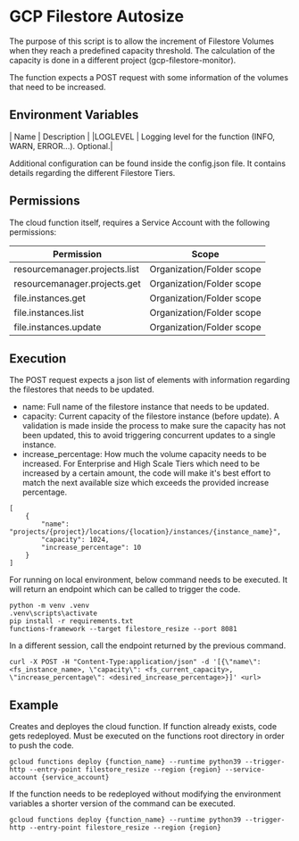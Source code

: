 # GCP Filestore Autosize

The purpose of this script is to allow the increment of Filestore Volumes when they reach a predefined capacity threshold. The calculation of the capacity is done in a different project (gcp-filestore-monitor).

The function expects a POST request with some information of the volumes that need to be increased.

## Environment Variables

| Name        | Description |
|LOGLEVEL     | Logging level for the function (INFO, WARN, ERROR...). Optional.|

Additional configuration can be found inside the config.json file. It contains details regarding the different Filestore Tiers.

## Permissions

The cloud function itself, requires a Service Account with the following permissions:

| Permission  | Scope       |
| ----------- | ----------- |
|resourcemanager.projects.list | Organization/Folder scope|
|resourcemanager.projects.get | Organization/Folder scope|
|file.instances.get | Organization/Folder scope|
|file.instances.list | Organization/Folder scope|
|file.instances.update| Organization/Folder scope|

## Execution

The POST request expects a json list of elements with information regarding the filestores that needs to be updated.

- name: Full name of the filestore instance that needs to be updated.
- capacity: Current capacity of the filestore instance (before update). A validation is made inside the process to make sure the capacity has not been updated, this to avoid triggering concurrent updates to a single instance.
- increase_percentage: How much the volume capacity needs to be increased. For Enterprise and High Scale Tiers which need to be increased by a certain amount, the code will make it's best effort to match the next available size which exceeds the provided increase percentage.

```
[
    {
		"name": "projects/{project}/locations/{location}/instances/{instance_name}", 
		"capacity": 1024, 
		"increase_percentage": 10
	}
]
```

For running on local environment, below command needs to be executed. It will return an endpoint which can be called to trigger the code.

```
python -m venv .venv
.venv\scripts\activate
pip install -r requirements.txt
functions-framework --target filestore_resize --port 8081
```

In a different session, call the endpoint returned by the previous command.
```
curl -X POST -H "Content-Type:application/json" -d '[{\"name\": <fs_instance_name>, \"capacity\": <fs_current_capacity>, \"increase_percentage\": <desired_increase_percentage>}]' <url>
```

## Example
Creates and deployes the cloud function. If function already exists, code gets redeployed. Must be executed on the functions root directory in order to push the code.

```
gcloud functions deploy {function_name} --runtime python39 --trigger-http --entry-point filestore_resize --region {region} --service-account {service_account}
```

If the function needs to be redeployed without modifying the environment variables a shorter version of the command can be executed.

```
gcloud functions deploy {function_name} --runtime python39 --trigger-http --entry-point filestore_resize --region {region}
```